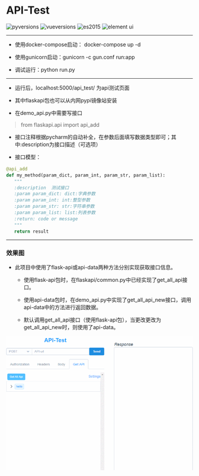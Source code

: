 # API-Test

![pyversions](https://img.shields.io/badge/python%20-2.7-blue.svg)
![vueversions](https://img.shields.io/badge/Vue.js-2.3.3-4fc08d.svg)
![es2015](https://img.shields.io/badge/ECMAScript-6-green.svg)
![element ui](https://img.shields.io/badge/element-1.3.7-20a0ff.svg)

---

- 使用docker-compose启动： docker-compose up -d

- 使用gunicorn启动：gunicorn -c gun.conf  run:app

-  调试运行：python run.py

 - - -

 - 运行后，localhost:5000/api_test/ 为api测试页面

 - 其中flaskapi包也可以从内网pypi镜像站安装

 - 在demo_api.py中需要写接口

  > from flaskapi.api import api_add

 - 接口注释根据pycharm的自动补全，在参数后面填写数据类型即可；其中:description为接口描述（可选项）

 - 接口模型：


 ```python
@api_add
def my_method(param_dict, param_int, param_str, param_list):
    """
    :description  测试接口
    :param param_dict: dict:字典参数
    :param param_int: int:整型参数
    :param param_str: str:字符串参数
    :param param_list: list:列表参数
    :return: code or message
    """
    return result
 ```

---

### 效果图

- 此项目中使用了flask-api或api-data两种方法分别实现获取接口信息。

  - 使用flask-api包时，在flaskapi/common.py中已经实现了get_all_api接口。

  - 使用api-data包时，在demo_api.py中实现了get_all_api_new接口，调用api-data中的方法进行返回数据。

  - 默认调用get_all_api接口（使用flask-api包），当更改更改为get_all_api_new时，则使用了api-data。

![api-test](picture/show.gif)

